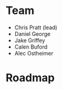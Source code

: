<!-- TITLE: Renter -->
<!-- SUBTITLE: Renter team home -->

# Team
* Chris Pratt (lead)
* Daniel George
* Jake Griffey
* Calen Buford
* Alec Ostheimer

# Roadmap